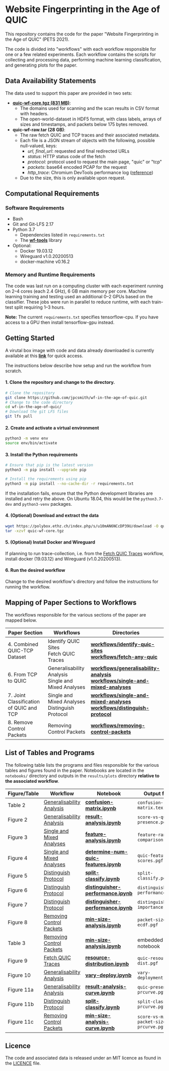 # Website Fingerprinting in the Age of QUIC

This repository contains the code for the paper "Website Fingerprinting in the Age of QUIC" (PETS 2021).

The code is divided into "workflows" with each workflow responsible for one or a few related experiments.
Each workflow contains the scripts for collecting and processing data, performing machine learning classification, and generating plots for the paper.

## Data Availability Statements

The data used to support this paper are provided in two sets:

- [**quic-wf-core.tgz (831 MB)**](https://polybox.ethz.ch/index.php/s/u10mAN6NCcDP39U):
  - The domains used for scanning and the scan results in CSV format with headers.
  - The open-world-dataset in HDF5 format, with class labels, arrays of sizes and timestamps, and packets below 175 bytes removed.
- **quic-wf-raw.tar (28 GB)**:
  - The raw fetch QUIC and TCP traces and their associated metadata.
  - Each file is a JSON stream of objects with the following, possible null-valued, keys:
    - *url, final_url*: requested and final redirected URLs
    - *status*: HTTP status code of the fetch
    - *protocol*: protocol used to request the main page, "quic" or "tcp"
    - *packets*: base64 encoded PCAP for the request
    - *http_trace*: Chromium DevTools performance log ([reference](https://chromedevtools.github.io/devtools-protocol/tot/Network/))
  - Due to the size, this is only available upon request.


## Computational Requirements

### Software Requirements

- Bash
- Git and Git-LFS 2.17
- Python 3.7
  - Dependencies listed in `requirements.txt`
  - The [**wf-tools**](https://github.com/jpcsmith/wf-tools) library
- Optional:
  - Docker 19.03.12
  - Wireguard v1.0.20200513
  - docker-machine v0.16.2

### Memory and Runtime Requirements

The code was last run on a computing cluster with each experiment running on 2&ndash;4 cores (each 2.4 GHz), 6 GB main memory per core.
Machine learning training and testing used an additional 0&ndash;2 GPUs based on the classifier.
These jobs were run in parallel to reduce runtime, with each train-test split requiring 1&ndash;3 hours.

**Note:** The current `requirements.txt` specifies tensorflow-cpu. If you have access to a GPU then install tensorflow-gpu instead.

## Getting Started

A virutal box image with code and data already downloaded is currently available at this [**link**](https://polybox.ethz.ch/index.php/s/YGYX4qNu9hxUpvn) for quick access.

The instructions below describe how setup and run the workflow from scratch.

#### 1. Clone the repository and change to the directory.

```bash
# Clone the repository
git clone https://github.com/jpcsmith/wf-in-the-age-of-quic.git
# Change to the code directory
cd wf-in-the-age-of-quic/
# Download the git LFS files
git lfs pull
```

#### 2. Create and activate a virtual environment

```bash
python3 -m venv env
source env/bin/activate
```

#### 3. Install the Python requirements
```bash
# Ensure that pip is the latest version
python3 -m pip install --upgrade pip

# Install the requirements using pip
python3 -m pip install --no-cache-dir -r requirements.txt
```

If the installation fails, ensure that the Python development libraries are installed and retry the above.
On Ubuntu 18.04, this would be the `python3.7-dev` and `python3-venv` packages.

#### 4. (Optional) Download and extract the data

```bash
wget https://polybox.ethz.ch/index.php/s/u10mAN6NCcDP39U/download -O quic-wf-core.tgz
tar -xzvf quic-wf-core.tgz
```

#### 5. (Optional) Install Docker and Wireguard
If planning to run trace-collection, i.e. from the [Fetch QUIC Traces] workflow, install docker (19.03.12) and Wireguard (v1.0.20200513).

#### 6. Run the desired workflow
Change to the desired workflow's directory and follow the instructions for running the workflow.

## Mapping of Paper Sections to Workflows
The workflows responsible for the various sections of the paper are mapped below.

| Paper Section | Workflows | Directories |
|-------------------------------|----------|-----------|
| 4. Combined QUIC-TCP Dataset  | Identify QUIC Sites<br>Fetch QUIC Traces | [**workflows/identify-quic-sites**](workflows/identify-quic-sites)<br>[**workflows/fetch-any-quic**](workflows/fetch-any-quic) |
| 6. From TCP to QUIC           | Generalisability Analysis<br>Single and Mixed Analyses | [**workflows/generalisability-analysis**](workflows/generalisability-analysis)<br>[**workflows/single-and-mixed-analyses**](workflows/single-and-mixed-analyses) |
| 7. Joint Classification of QUIC and TCP | Single and Mixed Analyses<br>Distinguish Protocol | [**workflows/single-and-mixed-analyses**](workflows/single-and-mixed-analyses)<br>[**workflows/distinguish-protocol**](workflows/distinguish-protocol) |
| 8. Remove Control Packets | Removing Control Packets | [**workflows/removing-control-packets**](workflows/removing-control-packets) |


## List of Tables and Programs

The following table lists the programs and files responsible for the various tables and figures found in the paper.
Notebooks are located in the `notebooks/` directory and outputs in the `results/plots` directory **relative to the associated workflow**.

| Figure/Table   | Workflow                    | Notebook                                 | Output file                            |
|----------------|-----------------------------|------------------------------------------|----------------------------------------|
| Table 2        | [Generalisability Analysis] | [**confusion-matrix.ipynb**]             | `confusion-matrix.tex`                 |
| Figure 2       | [Generalisability Analysis] | [**result-analysis.ipynb**]              | `score-vs-quic-presence.pgf`           |
| Figure 3       | [Single and Mixed Analyses] | [**feature-analysis.ipynb**]             | `feature-rank-comparison.pgf`          |
| Figure 4       | [Single and Mixed Analyses] | [**determine-num-quic-features.ipynb**]  | `quic-feature-scores.pgf`              |
| Figure 5       | [Distinguish Protocol]      | [**split-classify.ipynb**]               | `split-classify.pgf`                   |
| Figure 6       | [Distinguish Protocol]      | [**distinguisher-performance.ipynb**]    | `distinguisher-performance.pgf`        |
| Figure 7       | [Distinguish Protocol]      | [**distinguisher-performance.ipynb**]    | `distinguisher-importance.pgf`         |
| Figure 8       | [Removing Control Packets]  | [**min-size-analysis.ipynb**]            | `packet-size-ecdf.pgf`                 |
| Table 3        | [Removing Control Packets]  | [**min-size-analysis.ipynb**]            | embedded in notebook                   |
| Figure 9       | [Fetch QUIC Traces]         | [**resource-distribution.ipynb**]        | `quic-resource-dist.pgf`               |
| Figure 10      | [Generalisability Analysis] | [**vary-deploy.ipynb**]                  | `vary-deployment.pgf`                  |
| Figure 11a     | [Generalisability Analysis] | [**result-analysis-curve.ipynb**]        | `quic-presence-prcurve.pgf`            |
| Figure 11b     | [Distinguish Protocol]      | [**split-classify.ipynb**]               | `split-classify-prcurve.pgf`           |
| Figure 11c     | [Removing Control Packets]  | [**min-size-analysis-curve.ipynb**]      | `score-vs-min-packet-size-prcurve.pgf` |


[Generalisability Analysis]: ./workflows/generalisability-analysis
[Single and Mixed Analyses]: ./workflow/single-and-mixed-analyses
[Distinguish Protocol]: ./workflows/distinguish-protocol
[Removing Control Packets]: ./workflows/removing-control-packets
[Fetch QUIC Traces]: ./workflows/fetch-any-quic

[**confusion-matrix.ipynb**]: workflows/generalisability-analysis/notebooks/confusion-matrix.ipynb
[**result-analysis.ipynb**]: workflows/generalisability-analysis/notebooks/result-analysis.ipynb
[**feature-analysis.ipynb**]: workflows/single-and-mixed-analyses/notebooks/feature-analysis.ipynb
[**determine-num-quic-features.ipynb**]: workflows/single-and-mixed-analyses/notebooks/determine-num-quic-features.ipynb
[**split-classify.ipynb**]: workflows/distinguish-protocol/notebooks/split-classify.ipynb
[**distinguisher-performance.ipynb**]: workflows/distinguish-protocol/notebooks/distinguisher-performance.ipynb
[**min-size-analysis.ipynb**]: workflows/removing-control-packets/notebooks/min-size-analysis.ipynb
[**resource-distribution.ipynb**]: workflows/fetch-any-quic/notebooks/resource-distribution.ipynb
[**vary-deploy.ipynb**]: workflows/generalisability-analysis/notebooks/vary-deploy.ipynb
[**result-analysis-curve.ipynb**]: workflows/generalisability-analysis/notebooks/result-analysis-curve.ipynb
[**min-size-analysis-curve.ipynb**]: workflows/removing-control-packets/notebooks/min-size-analysis-curve.ipynb

## Licence

The code and associated data is released under an MIT licence as found in the [LICENCE](./LICENCE) file.
